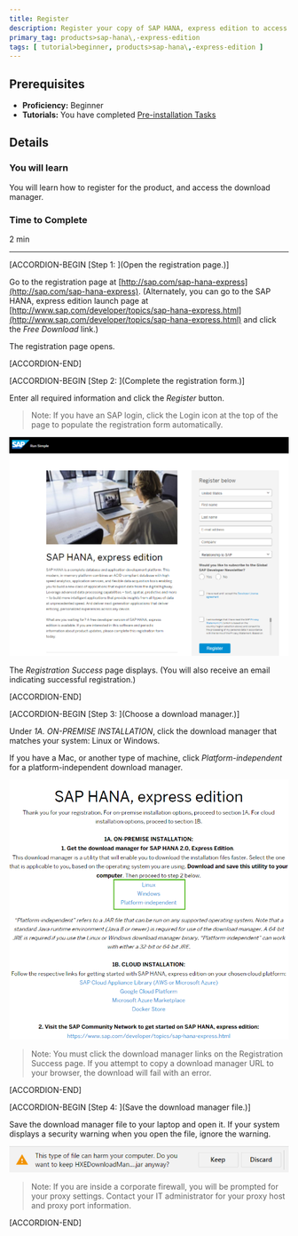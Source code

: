 ```yaml
---
title: Register
description: Register your copy of SAP HANA, express edition to access the download manager.
primary_tag: products>sap-hana\,-express-edition
tags: [ tutorial>beginner, products>sap-hana\,-express-edition ]
---
```


<!-- loio05993a86616940d5a3eb52589d1aa834 -->

## Prerequisites
 - **Proficiency:** Beginner
 - **Tutorials:** You have completed [Pre-installation Tasks](http://www.sap.com/developer/tutorials/hxe-ua-installing-vm-image.html)

## Details
### You will learn
You will learn how to register for the product, and access the download manager.

### Time to Complete
2 min

---

[ACCORDION-BEGIN [Step 1: ](Open the registration page.)]

Go to the registration page at [http://sap.com/sap-hana-express](http://sap.com/sap-hana-express). (Alternately, you can go to the SAP HANA, express edition launch page at [http://www.sap.com/developer/topics/sap-hana-express.html](http://www.sap.com/developer/topics/sap-hana-express.html) and click the *Free Download* link.)

The registration page opens.

[ACCORDION-END]

[ACCORDION-BEGIN [Step 2: ](Complete the registration form.)]

Enter all required information and click the *Register* button.

> Note:
> If you have an SAP login, click the Login icon at the top of the page to populate the registration form automatically.
>
>

![loioa9262ee42c674af59687ebe69ece8819_HiRes](loioa9262ee42c674af59687ebe69ece8819_HiRes.png)

The *Registration Success* page displays. (You will also receive an email indicating successful registration.)

[ACCORDION-END]

[ACCORDION-BEGIN [Step 3: ](Choose a download manager.)]

Under *1A. ON-PREMISE INSTALLATION*, click the download manager that matches your system: Linux or Windows.

If you have a Mac, or another type of machine, click *Platform-independent* for a platform-independent download manager.

![loio534adf168b2b4772964ab12eaae9df76_HiRes](loio534adf168b2b4772964ab12eaae9df76_HiRes.png)

> Note:
> You must click the download manager links on the Registration Success page. If you attempt to copy a download manager URL to your browser, the download will fail with an error.
>
>

[ACCORDION-END]

[ACCORDION-BEGIN [Step 4: ](Save the download manager file.)]

Save the download manager file to your laptop and open it. If your system displays a security warning when you open the file, ignore the warning.

![loio7d8924a8c2a54a738e98f4e64e15a047_HiRes](loio7d8924a8c2a54a738e98f4e64e15a047_HiRes.png)

> Note:
> If you are inside a corporate firewall, you will be prompted for your proxy settings. Contact your IT administrator for your proxy host and proxy port information.
>
>

[ACCORDION-END]
